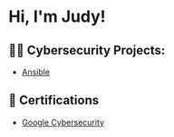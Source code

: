 <h1>Hi, I'm Judy!</h1>

<h2>👨‍💻 Cybersecurity Projects:</h2>

 - [Ansible](https://github.com/judi-ahmed/ansible-tutorial)

<h2>📃 Certifications</h2>

 - [Google Cybersecurity](https://www.coursera.org/account/accomplishments/professional-cert/C26DXUWEMUAX)


 
